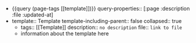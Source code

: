 - {{query (page-tags [[template]])}}
  query-properties:: [:page :description :file :updated-at]
- template:: Template
  template-including-parent:: false
  collapsed:: true
	- tags:: [[Template]] 
	  description:: `no description`
	  file:: `link to file`
	- information about the template here